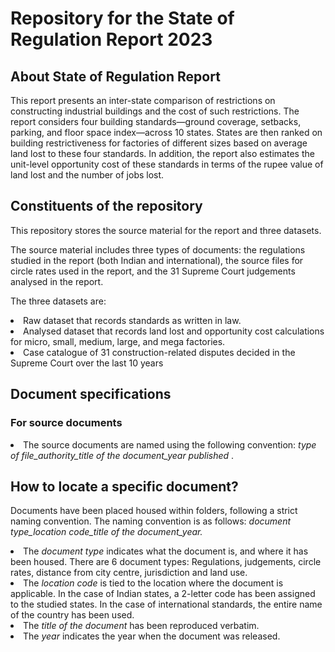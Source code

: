 # Repository for the State of Regulation Report 2023

## About State of Regulation Report
This report presents an inter-state comparison of restrictions on constructing industrial buildings and the cost of such restrictions. The report considers four building standards—ground coverage, setbacks, parking, and floor space index—across 10 states. States are then ranked on building restrictiveness for factories of different sizes based on average land lost to these four standards. In addition, the report also estimates the unit-level opportunity cost of these standards in terms of the rupee value of land lost and the number of jobs lost.

## Constituents of the repository
This repository stores the source material for the report and three datasets.

The source material includes three types of documents: the regulations studied in the report (both Indian and international), the source files for circle rates used in the report, and the 31 Supreme Court judgements analysed in the report.

The three datasets are:

<li>Raw dataset that records standards as written in law.
<li>Analysed dataset that records land lost and opportunity cost calculations for micro, small, medium, large, and mega factories.
<li>Case catalogue of 31 construction-related disputes decided in the Supreme Court over the last 10 years

## Document specifications
### For source documents
<li>The source documents are named using the following convention: <i>type of file_authority_title of the document_year published </i>.


## How to locate a specific document?
Documents have been placed housed within folders, following a strict naming convention. The naming convention is as follows: <i> document type_location code_title of the document_year. </i> </li>
<li> The <i>document type</i> indicates what the document is, and where it has been housed.
  There are 6 document types: Regulations, judgements, circle rates, distance from city centre, jurisdiction and land use.
<li> The <i> location code </i> is tied to the location where the document is applicable. In the case of Indian states, a 2-letter code has been assigned to the studied states. In the case of international standards, the entire name of the country has been used.
<li> The <i>title of the document</i> has been reproduced verbatim.
<li> The <i>year</i> indicates the year when the document was released.
